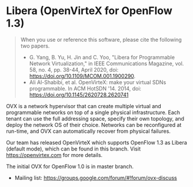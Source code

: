 Libera (OpenVirteX for OpenFlow 1.3)
==========

> When you use or reference this software, please cite the following two papers.
>  - G. Yang, B. Yu, H. Jin and C. Yoo, "Libera for Programmable Network Virtualization," in IEEE Communications Magazine, vol. 58, no. 4, pp. 38-44, April 2020, doi: https://doi.org/10.1109/MCOM.001.1900290.
>  - Ali Al-Shabibi,  et al. OpenVirteX: make your virtual SDNs programmable. In ACM HotSDN '14. 2014, doi: https://doi.org/10.1145/2620728.2620741

OVX is a network hypervisor that can create multiple virtual and programmable networks on top of a single physical infrastructure. Each tenant can use the full addressing space, specify their own topology, and deploy the network OS of their choice. Networks can be reconfigured at run-time, and OVX can automatically recover from physical failures.

Our team has released OpenVirteX which supports OpenFlow 1.3 as Libera (default mode), which can be found in this branch.
Visit https://openvirtex.com for more details.

The initial OVX for OpenFlow 1.0 is in master branch.

- Mailing list: https://groups.google.com/forum/#!forum/ovx-discuss

